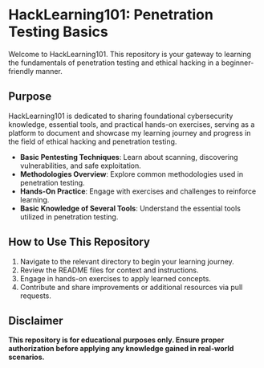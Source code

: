# HackLearning101: Penetration Testing Basics

Welcome to HackLearning101. This repository is your gateway to learning the fundamentals of penetration testing and ethical hacking in a beginner-friendly manner.

## Purpose 
HackLearning101 is dedicated to sharing foundational cybersecurity knowledge, essential tools, and practical hands-on exercises, serving as a platform to document and showcase my learning journey and progress in the field of ethical hacking and penetration testing.

- **Basic Pentesting Techniques**: Learn about scanning, discovering vulnerabilities, and safe exploitation.
- **Methodologies Overview**: Explore common methodologies used in penetration testing.
- **Hands-On Practice**: Engage with exercises and challenges to reinforce learning.
- **Basic Knowledge of Several Tools**: Understand the essential tools utilized in penetration testing. 

## How to Use This Repository 
1. Navigate to the relevant directory to begin your learning journey.
2. Review the README files for context and instructions.
3. Engage in hands-on exercises to apply learned concepts.
4. Contribute and share improvements or additional resources via pull requests.

## Disclaimer 
**This repository is for educational purposes only. Ensure proper authorization before applying any knowledge gained in real-world scenarios.**

